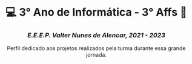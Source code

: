 <div align="center">

# 💻 3° Ano de Informática - 3° Affs 💙

### _E.E.E.P. Valter Nunes de Alencar, 2021 - 2023_

Perfil dedicado aos projetos realizados pela turma durante essa grande jornada.


</div>

